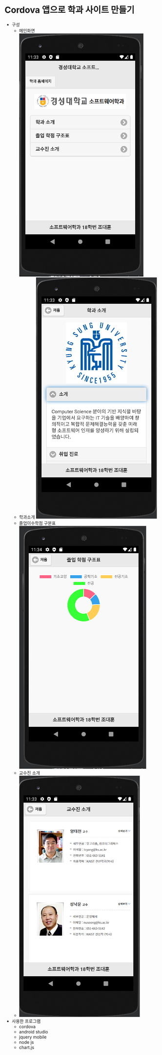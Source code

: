 # Cordova 앱으로 학과 사이트 만들기  
- 구성
  - 메인화면
![메인화면](./www/1.PNG)
  - 학과소개
![학과 소개](./www/2.PNG)
  - 졸업이수학점 구분표
    ![구분표](./www/44.PNG)
  - 교수진 소개 
  - ![교수진](./www/33.PNG)
- 사용한 프로그램
  - cordova
  - android studio
  - jquery mobile 
  - node js 
  - chart.js
